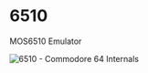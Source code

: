 # 6510
MOS6510 Emulator

![6510 - Commodore 64 Internals](https://en.wikipedia.org/wiki/File:MOS_Technologies_large.jpg)

